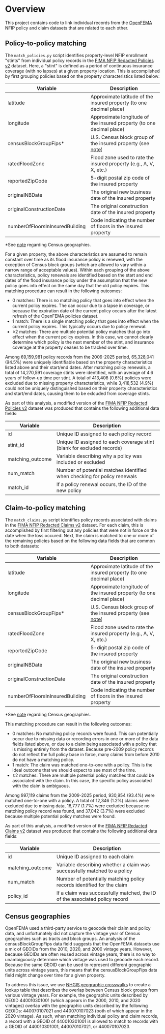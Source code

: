 # Overview
This project contains code to link individual records from the [OpenFEMA](https://www.fema.gov/about/openfema/data-sets#nfip) NFIP policy and claim datasets that are related to each other. 

## Policy-to-policy matching

The `match_policies.py` script identifies property-level NFIP enrollment "stints" from individual policy records in the [FIMA NFIP Redacted Policies v2](https://www.fema.gov/openfema-data-page/fima-nfip-redacted-policies-v2) dataset. Here, a "stint" is defined as a period of continuous insurance coverage (with no lapses) at a given property location. This is accomplished by first grouping policies based on the property characteristics listed below: 

| Variable                        | Description                                                          |
|---------------------------------|----------------------------------------------------------------------|
| latitude                        | Approximate latitude of the insured property (to one decimal place)  |
| longitude                       | Approximate longitude of the insured property (to one decimal place) |
| censusBlockGroupFips\*          | U.S. Census block group of the insured property (see [note](https://github.com/UNC-Cofires/NFIP-policy-matching#census-geographies)) |
| ratedFloodZone                  | Flood zone used to rate the insured property (e.g., A, V, X, etc.)   |
| reportedZipCode                 | 5-digit postal zip code of the insured property                      |
| originalNBDate                  | The original new business date of the insured property               |
| originalConstructionDate        | The original construction date of the insured property               |
| numberOfFloorsInInsuredBuilding | Code indicating the number of floors in the insured property         |

\*See [note](https://github.com/UNC-Cofires/NFIP-policy-matching#census-geographies) regarding Census geographies.

For a given property, the above characteristics are assumed to remain constant over time as its flood insurance policy is renewed, with the exception of Census block groups (which are allowed to vary within a narrow range of acceptable values). Within each grouping of the above characteristics, policy renewals are identified based on the start and end dates of the flood insurance policy under the assumption that the new policy goes into effect on the same day that the old policy expires. This matching procedure can result in the following outcomes: 

- 0 matches: There is no matching policy that goes into effect when the current policy expires. The can occur due to a lapse in coverage, or because the expiration date of the current policy occurs after the latest refresh of the OpenFEMA policies dataset. 
- 1 match: There is a single matching policy that goes into effect when the current policy expires. This typically occurs due to policy renewal. 
- ≥2 matches: There are multiple potential policy matches that go into effect when the current policy expires. In this case, we cannot clearly determine which policy is the next member of the stint, and insurance coverage at the property ceases to be tracked over time.

Among 69,159,981 policy records from the 2009-2025 period, 65,328,041 (94.5%) were uniquely identifiable based on the property characteristics listed above and their start/end dates. After matching policy renewals, a total of 14,270,591 coverage stints were identified, with an average of 4.6 years of follow-up time per stint. A total of 413,408 (0.6%) policies were excluded due to missing property characteristics, while 3,418,532 (4.9%) could not be uniquely distinguished based on their property characteristics and start/end dates, causing them to be exlcuded from coverage stints. 

As part of this analysis, a modified version of the [FIMA NFIP Redacted Policies v2](https://www.fema.gov/openfema-data-page/fima-nfip-redacted-policies-v2) dataset was produced that contains the following additional data fields: 

| Variable         | Description                                                              |
|------------------|--------------------------------------------------------------------------|
| id               | Unique ID assigned to each policy record                                 |
| stint_id         | Unique ID assigned to each coverage stint (blank for excluded records)   |
| matching_outcome | Variable describing why a policy was included or excluded                |
| num_match        | Number of potential matches identified when checking for policy renewals |
| match_id         | If a policy renewal occurs, the ID of the new policy                     |


## Claim-to-policy matching

The `match_claims.py` script identifies policy records associated with claims in the [FIMA NFIP Redacted Claims v2](https://www.fema.gov/openfema-data-page/fima-nfip-redacted-claims-v2) dataset. For each claim, this is accomplished by first filtering out any policies that were not in force on the date when the loss occured. Next, the claim is matched to one or more of the remaining policies based on the following data fields that are common to both datasets: 

| Variable                        | Description                                                          |
|---------------------------------|----------------------------------------------------------------------|
| latitude                        | Approximate latitude of the insured property (to one decimal place)  |
| longitude                       | Approximate longitude of the insured property (to one decimal place) |
| censusBlockGroupFips\*          | U.S. Census block group of the insured property (see [note](https://github.com/UNC-Cofires/NFIP-policy-matching/edit/main/README.md#census-geographies)) |
| ratedFloodZone                  | Flood zone used to rate the insured property (e.g., A, V, X, etc.)   |
| reportedZipCode                 | 5-digit postal zip code of the insured property                      |
| originalNBDate                  | The original new business date of the insured property               |
| originalConstructionDate        | The original construction date of the insured property               |
| numberOfFloorsInInsuredBuilding | Code indicating the number of floors in the insured property         |

\*See [note](https://github.com/UNC-Cofires/NFIP-policy-matching#census-geographies) regarding Census geographies.

This matching procedure can result in the following outcomes: 

- 0 matches: No matching policy records were found. This can potentially occur due to missing data or recording errors in one or more of the data fields listed above, or due to a claim being associated with a policy that is missing entirely from the dataset. Because pre-2009 policy records do not reflect the full policy base in force, many claims from before 2010 do not have a matching policy. 
- 1 match: The claim was matched one-to-one with a policy. This is the ideal outcome that we should expect to see most of the time.  
- ≥2 matches: There are multiple potential policy matches that could be associated with the claim. In this case, the specific policy associated with the claim is ambiguous. 

Among 997,119 claims from the 2009-2025 period, 930,954 (93.4%) were matched one-to-one with a policy. A total of 12,346 (1.2%) claims were excluded due to missing data, 16,777 (1.7%) were excluded because no matching policy record was found, and 37,042 (3.7%) were excluded because multiple potential policy matches were found. 

As part of this analysis, a modified version of the [FIMA NFIP Redacted Claims v2](https://www.fema.gov/openfema-data-page/fima-nfip-redacted-claims-v2) dataset was produced that contains the following additional data fields: 

| Variable         | Description                                                                 |
|------------------|-----------------------------------------------------------------------------|
| id               | Unique ID assigned to each claim                                            |
| matching_outcome | Variable describing whether a claim was successfully matched to a policy    |
| num_match        | Number of potentially matching policy records identified for the claim      |
| policy_id        | If a claim was successfully matched, the ID of the associated policy record |

## Census geographies

OpenFEMA used a third-party service to geocode their claim and policy data, and unfortunately did not capture the vintage year of Census geographies such as tracts and block groups. An analysis of the censusBlockGroupFips data field suggests that the OpenFEMA datasets use a mix of GEOIDs from the 2010, 2020, and 2000 vintage years. However, because GEOIDs are often reused across vintage years, there is no way to unambiguously determine which vintage was used to geocode each record. Because the same GEOID can be used to represent different geographic units across vintage years, this means that the censusBlockGroupFips data field might change over time for a given property.

To address this issue, we use [NHGIS geographic crosswalks](https://www.nhgis.org/geographic-crosswalks) to create a lookup table that describes the overlap between Census block groups from various vintage years. For example, the geographic units described by GEOID 440010301001 (which appears in the 2000, 2010, and 2020 vintages) overlap with the geographic units described by the following GEOIDs: 440070107021 and 440070107023 (both of which appear in the 2020 vintage). As such, when matching individual policy and claim records, a record with a GEOID of 440010301001 is allowed to match to records with a GEOID of 440010301001, 440070107021, or 440070107023. 




